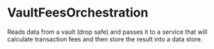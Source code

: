 # VaultFeesOrchestration
Reads data from a vault (drop safe) and passes it to a service that will calculate transaction fees and then store the result into a data store.
